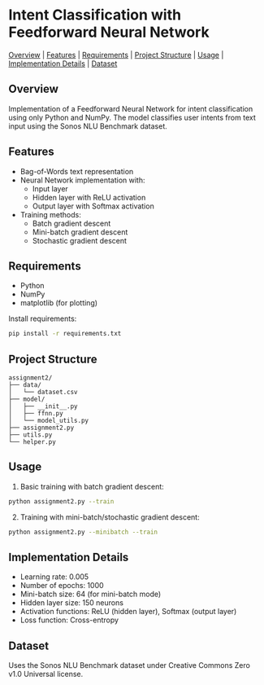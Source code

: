 # Intent Classification with Feedforward Neural Network

[Overview](#overview) | [Features](#features) | [Requirements](#requirements) | [Project Structure](#project-structure) | [Usage](#usage) | [Implementation Details](#implementation-details) | [Dataset](#dataset)

## Overview
Implementation of a Feedforward Neural Network for intent classification using only Python and NumPy. The model classifies user intents from text input using the Sonos NLU Benchmark dataset.

## Features
- Bag-of-Words text representation
- Neural Network implementation with:
  - Input layer
  - Hidden layer with ReLU activation
  - Output layer with Softmax activation
- Training methods:
  - Batch gradient descent
  - Mini-batch gradient descent
  - Stochastic gradient descent

## Requirements
- Python
- NumPy
- matplotlib (for plotting)

Install requirements:
```bash
pip install -r requirements.txt
```

## Project Structure
```
assignment2/
├── data/
│   └── dataset.csv
├── model/
│   ├── __init__.py
│   ├── ffnn.py
│   └── model_utils.py
├── assignment2.py
├── utils.py
└── helper.py
```

## Usage
1. Basic training with batch gradient descent:
```bash
python assignment2.py --train
```

2. Training with mini-batch/stochastic gradient descent:
```bash
python assignment2.py --minibatch --train
```

## Implementation Details
- Learning rate: 0.005
- Number of epochs: 1000
- Mini-batch size: 64 (for mini-batch mode)
- Hidden layer size: 150 neurons
- Activation functions: ReLU (hidden layer), Softmax (output layer)
- Loss function: Cross-entropy

## Dataset
Uses the Sonos NLU Benchmark dataset under Creative Commons Zero v1.0 Universal license.
